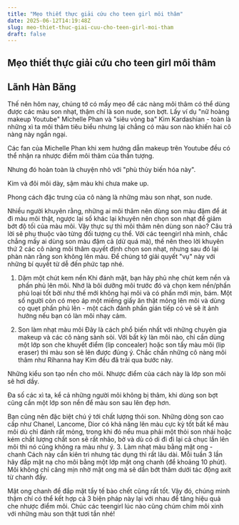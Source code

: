 ```yaml
---
title: "Mẹo thiết thực giải cứu cho teen girl môi thâm"
date: 2025-06-12T14:19:48Z
slug: meo-thiet-thuc-giai-cuu-cho-teen-girl-moi-tham
draft: false
---
```


## Mẹo thiết thực giải cứu cho teen girl môi thâm

## Lãnh Hàn Băng

Thế nên hôm nay, chúng tớ có mấy mẹo để các nàng môi thâm có thể dùng được các màu son nhạt, thậm chí là son nude, son bợt. Lấy ví dụ "nữ hoàng makeup Youtube" Michelle Phan và "siêu vòng ba" Kim Kardashian - toàn là những xì ta môi thâm tiêu biểu nhưng lại chẳng có màu son nào khiến hai cô nàng này ngần ngại.

Các fan của Michelle Phan khi xem hướng dẫn makeup trên Youtube đều có thể nhận ra nhược điểm môi thâm của thần tượng.

Nhưng đó hoàn toàn là chuyện nhỏ với "phù thủy biến hóa này".


Kim và đôi môi dày, sậm màu khi chưa make up.

Phong cách đặc trưng của cô nàng là những màu son nhạt, son nude.

Nhiều người khuyên rằng, những ai môi thâm nên dùng son màu đậm để át đi màu môi thật, ngược lại số khác lại khuyên nên chọn son nhạt để giảm bớt độ tối của màu môi. Vậy thực sự thì môi thâm nên dùng son nào? Câu trả lời sẽ phụ thuộc vào từng đối tượng cụ thể.
Với các teengirl nhà mình, chắc chẳng mấy ai dùng son màu đậm cả (dừ quá mà), thế nên theo lời khuyên thứ 2 các cô nàng môi thâm quyết định chọn son nhạt, nhưng sau đó lại phàn nàn rằng son không lên màu. Để chúng tớ giải quyết "vụ" này với những bí quyết từ dễ đến phức tạp nhé.
1. Dặm một chút kem nền
Khi đánh mặt, bạn hãy phủ nhẹ chút kem nền và phấn phủ lên môi. Nhớ là bôi dưỡng môi trước đó và chọn kem nền/phấn phủ loại tốt bởi như thế mới không hại môi và có phấn mới mịn, bám. Một số người còn có mẹo áp một miếng giấy ăn thật mỏng lên môi và dùng cọ quẹt phấn phủ lên - một cách đánh phấn gián tiếp có vẻ sẽ ít ảnh hưởng nếu bạn có làn môi nhạy cảm.

2. Son làm nhạt màu môi
Đây là cách phổ biến nhất với những chuyên gia makeup và các cô nàng sành sỏi. Với bất kỳ làn môi nào, chỉ cần dùng một lớp son che khuyết điểm (lip concealer) hoặc son tẩy màu môi (lip eraser) thì màu son sẽ lên được đúng ý. Chắc chắn những cô nàng môi thâm như Rihanna hay Kim đều đã trải qua bước này.

Những kiểu son tạo nền cho môi. Nhược điểm của cách này là lớp son môi sẽ hơi dầy.

Đa số các xì ta, kể cả những người môi không bị thâm, khi dùng son bợt cũng cần một lớp son nền để màu son sau lên đẹp hơn.

Bạn cũng nên đặc biệt chú ý tới chất lượng thỏi son. Những dòng son cao cấp như Chanel, Lancome, Dior có khả năng lên màu cực kỳ tốt bất kể màu môi dù chỉ đánh rất mỏng, trong khi đó nếu mua phải một thỏi son nhái hoặc kém chất lượng chất son sẽ rất nhão, bở và dù có di đi đi lại cả chục lần lên môi thì nó cũng không ra màu như ý.
3. Làm nhạt màu bằng mật ong - chanh
Cách này cần kiên trì nhưng tác dụng thì rất lâu dài. Mỗi tuần 3 lần hãy đắp mặt nạ cho môi bằng một lớp mật ong chanh (để khoảng 10 phút). Môi không chỉ căng mịn nhờ mật ong mà sẽ dần bớt thâm dưới tác động axit từ chanh đấy.

Mật ong chanh để đắp mặt tẩy tế bào chết cũng rất tốt.
Vậy đó, chúng mình thậm chí có thể kết hợp cả 3 biện pháp này lại với nhau để tăng hiệu quả che nhược điểm môi. Chúc các teengirl lúc nào cũng chúm chím môi xinh với những màu son thật tươi tắn nhé!